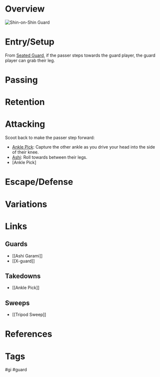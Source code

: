 # Overview

![Shin-on-Shin Guard](https://bjj-world.com/wp-content/uploads/2020/12/Shin-to-Shin-Guard-Ashi-Garami-Single-Leg-x-2-1024x576_large.jpg)
# Entry/Setup
From [Seated Guard](obsidian://open?vault=Obsidian-BJJ-Notes&file=Guards%2FSeated%20Guard), if the passer steps towards the guard player, the guard player can grab their leg.
# Passing
# Retention

# Attacking
Scoot back to make the passer step forward:
- [Ankle Pick](obsidian://open?vault=Obsidian-BJJ-Notes&file=Takedowns%2FAnkle%20Pick): Capture the other ankle as you drive your head into the side of their knee.
- [Ashi](obsidian://open?vault=Obsidian-BJJ-Notes&file=Guards%2FAshi%20Garami): Roll towards between their legs.
- [Ankle Pick]
# Escape/Defense
# Variations
# Links
## Guards
- [[Ashi Garami]]
- [[X-guard]]
## Takedowns
- [[Ankle Pick]]
## Sweeps
- [[Tripod Sweep]]
# References
# Tags
#gi #guard 